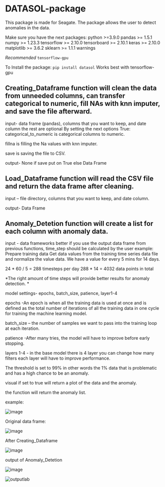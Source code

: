 # DATASOL-package
This package is made for Seagate.
The package allows the user to detect anomalies in the data.

Make sure you have the next packages:
python >=3.9.0
pandas >= 1.5.1
numpy >= 1.23.3
tensorflow >= 2.10.0
tensorboard >= 2.10.1
keras >= 2.10.0
matplotlib >= 3.6.2
sklearn >= 1.1.1
warnings

*Recommended*
   ```tensorflow-gpu```

To Install the package: 
   ```pip install datasol```
Works best with tensorflow-gpu
   
## Creating_Dataframe function will clean the data from unneeded columns, can transfer categorical to numeric, fill NAs with knn imputer, and save the file afterward.
input- data frame (pandas), columns that you want to keep, and date column the rest are optional
By setting the next options True:
categorical_to_numeric is categorical columns to numeric.

fillna is filling the Na values with knn imputer.

save is saving the file to CSV.

output- None if save put on True else Data Frame


## Load_Dataframe function will read the CSV file and return the data frame after cleaning.
input – file directory, columns that you want to keep, and date column.

output- Data Frame

## Anomaly_Detetion function will create a list for each column with anomaly data.
input - data frameworks better if you use the output data frame from previous functions, time_step should be calculated by the user example:
Prepare training data
Get data values from the training time series data file and normalize the value data. We have a value for every 5 mins for 14 days.

24 * 60 / 5 = 288 timesteps per day
288 * 14 = 4032 data points in total

*The right amount of time steps will provide better results for anomaly detection. *

model settings- epochs, batch_size, patience, layer1-4

epochs -An epoch is when all the training data is used at once and is defined as the total number of iterations of all the training data in one cycle for training the machine learning model.

batch_size – the number of samples we want to pass into the training loop at each iteration.

patience -After many tries, the model will have to improve before early stopping.

layers 1-4 - in the base model there is 4 layer you can change how many filters each layer will have to improve performance.

The threshold is set to 99% in other words the 1% data that is problematic and has a high chance to be an anomaly.

visual if set to true will return a plot of the data and the anomaly.


the function will return the anomaly list.

example:


![image](https://user-images.githubusercontent.com/80150303/200631138-867cf179-64b8-4d31-aa76-091603812d83.png)


Original data frame:


![image](https://user-images.githubusercontent.com/80150303/198687972-4914febc-fc3f-4c47-b626-e295d1c37034.png)

After Creating_Dataframe




![image](https://user-images.githubusercontent.com/80150303/198688034-8d94cc9d-827c-46b5-90a1-122b0ec74374.png)

output of Anomaly_Detetion





![image](https://user-images.githubusercontent.com/80150303/198688233-baa2bdb9-72c7-44f3-9662-bc59da0f8899.png)




![outputlab](https://user-images.githubusercontent.com/80150303/198688254-38f6d1c4-32cb-45f8-9d91-7783a959440f.png)





